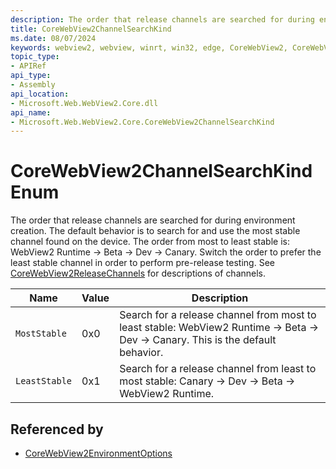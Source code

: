 ```yaml
---
description: The order that release channels are searched for during environment creation.
title: CoreWebView2ChannelSearchKind
ms.date: 08/07/2024
keywords: webview2, webview, winrt, win32, edge, CoreWebView2, CoreWebView2Controller, browser control, edge html, CoreWebView2ChannelSearchKind
topic_type:
- APIRef
api_type:
- Assembly
api_location:
- Microsoft.Web.WebView2.Core.dll
api_name:
- Microsoft.Web.WebView2.Core.CoreWebView2ChannelSearchKind
---
```


# CoreWebView2ChannelSearchKind Enum

The order that release channels are searched for during environment creation.
The default behavior is to search for and use the most stable channel found on the device. The order from most to least stable is: WebView2 Runtime -> Beta -> Dev -> Canary. Switch the order to prefer the least stable channel in order to perform pre-release testing. See [CoreWebView2ReleaseChannels](corewebview2releasechannels.md) for descriptions of channels.

| Name |  Value | Description |
|--|--|--|
|`MostStable` | 0x0  |  Search for a release channel from most to least stable: WebView2 Runtime -> Beta -> Dev -> Canary. This is the default behavior.|
|`LeastStable` | 0x1  |  Search for a release channel from least to most stable: Canary -> Dev -> Beta -> WebView2 Runtime.|


## Referenced by

- [CoreWebView2EnvironmentOptions](corewebview2environmentoptions.md)
